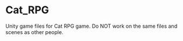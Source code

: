 # Cat_RPG
 Unity game files for Cat RPG game. Do NOT work on the same files and scenes as other people.
